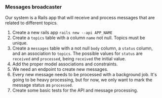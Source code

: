 ### Messages broadcaster
Our system is a Rails app that will receive and process messages that are related to different topics.

   1. Create a new rails app `rails new --api APP_NAME`
   2. Create a `topics` table with a column `name` not null. Topics must be unique.
   3. Create a `messages` table with a not null `body` column, a `status` column, and an association to `topics`. The possible values for `status` are `received` and `processed`, being `received` the initial value.
   4. Add the proper model associations and constraints.
   5. We need an endpoint to create new messages.
   6. Every new message needs to be processed with a background job. It's going to be heavy processing, but for now, we only want to mark the message status as `processed`.
   7. Create some basic tests for the API and message processing.
  